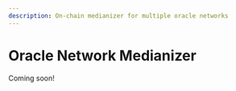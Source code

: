 ```yaml
---
description: On-chain medianizer for multiple oracle networks
---
```


# Oracle Network Medianizer

Coming soon!

